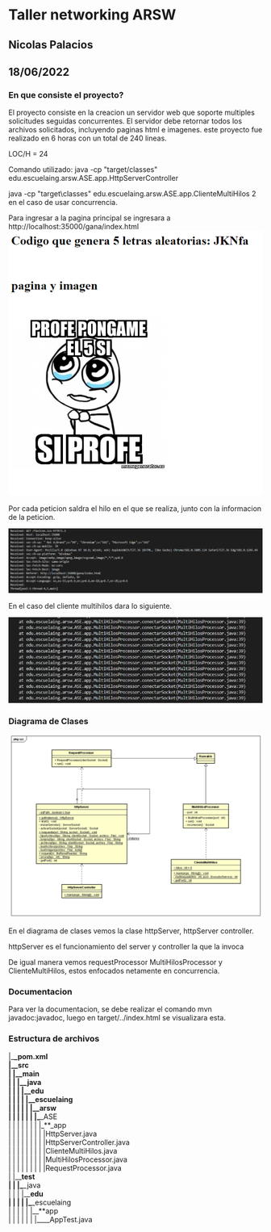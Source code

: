 # Taller networking ARSW

## Nicolas Palacios

## 18/06/2022

### En que consiste el proyecto?

El proyecto consiste en la creacion un servidor web que soporte multiples solicitudes seguidas concurrentes. El servidor debe retornar todos los archivos solicitados, incluyendo
paginas html e imagenes. este proyecto fue realizado en 6 horas con un total de 240 lineas.

LOC/H = 24

Comando utilizado: java -cp "target/classes" edu.escuelaing.arsw.ASE.app.HttpServerController

java -cp "target\classes" edu.escuelaing.arsw.ASE.app.ClienteMultiHilos 2 en el caso de usar concurrencia.

Para ingresar a la pagina principal se ingresara a http://localhost:35000/gana/index.html
<img src= imagen\imagen2.png>

Por cada peticion saldra el hilo en el que se realiza, junto con la informacion de la peticion.

<img src= imagen\imagen3.png>

En el caso del cliente multihilos dara lo siguiente.

<img src= imagen\imagen4.png>

### Diagrama de Clases

<img src="imagen\imagen.png">  
 
 En el diagrama de clases vemos la clase httpServer, httpServer controller.

httpServer es el funcionamiento del server y controller la que la invoca

De igual manera vemos requestProcessor MultiHilosProcessor y ClienteMultiHilos, estos enfocados netamente en concurrencia.

### Documentacion

Para ver la documentacion, se debe realizar el comando mvn javadoc:javadoc, luego en target/../index.html se visualizara esta.

### Estructura de archivos

|\_**\_pom.xml  
|\_\_**src  
| |\_**\_main  
| | |\_\_**java  
| | | |\_**\_edu  
| | | | |\_\_**escuelaing  
| | | | | |\_**\_arsw  
| | | | | | |\_**\_ASE  
| | | | | | | |\_**\_app  
| | | | | | | | |HttpServer.java  
| | | | | | | | |HttpServerController.java  
| | | | | | | | |ClienteMultiHilos.java  
| | | | | | | | |MultiHilosProcessor.java  
| | | | | | | | |RequestProcessor.java  
| |\_\_**test  
| | |\_**\_java  
| | | |\_\_**edu  
| | | | |\_**\_escuelaing  
| | | | | |\_\_**app  
| | | | | | |\_\_\_\_AppTest.java
